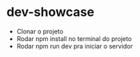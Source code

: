 # dev-showcase


- Clonar o projeto
- Rodar npm install no terminal do projeto
- Rodar npm run dev pra iniciar o servidor
